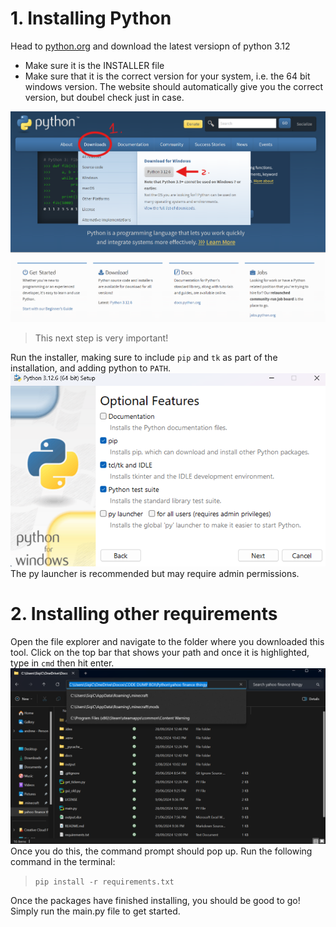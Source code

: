 # 1. Installing Python
Head to [python.org](https://python.org) and download the latest versiopn of python 3.12
* Make sure it is the INSTALLER file
* Make sure that it is the correct version for your system, i.e. the 64 bit windows version. The website should automatically
give you the correct version, but doubel check just in case.

![website.png](docs%2Fwebsite.png)

> This next step is very important!

Run the installer, making sure to include `pip` and `tk` as part of the installation, and adding python to `PATH`.
![dl.png](docs%2Fdl.png)
The py launcher is recommended but may require admin permissions.

# 2. Installing other requirements
Open the file explorer and navigate to the folder where you downloaded this tool. Click on the top bar that shows your
path and once it is highlighted, type in `cmd` then hit enter.
![explorer.png](docs%2Fexplorer.png)
Once you do this, the command prompt should pop up.
Run the following command in the terminal:
> `pip install -r requirements.txt`

Once the packages have finished installing, you should be good to go! Simply run the main.py file to get started.